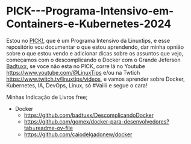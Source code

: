 # PICK---Programa-Intensivo-em-Containers-e-Kubernetes-2024

Estou no [PICK!](https://www.linuxtips.io/pick), que é um Programa Intensivo da Linuxtips, e esse repositório vou documentar o que estou aprendendo, dar minha opnião sobre o que estou vendo e adicionar dicas sobre os assuntos que vejo, começamos com o descomplicando o Docker com o Grande Jeferson [Badtuxx](https://github.com/badtuxx), se voce não esta no PICK, corre lá no Youtube https://www.youtube.com/@LinuxTips e/ou na Twtich https://www.twitch.tv/linuxtips/videos, e vamos aprender sobre Docker, Kubernetes, IA, DevOps, Linux, só #Vaiiii e segue o cara!

Minhas Indicação de Livros free;
- Docker
    - https://github.com/badtuxx/DescomplicandoDocker
    - https://github.com/gomex/docker-para-desenvolvedores?tab=readme-ov-file
    - https://github.com/caiodelgadonew/docker
